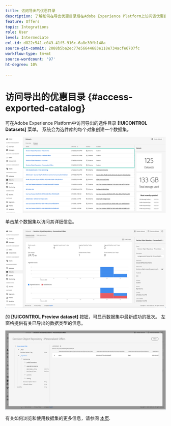 ```yaml
---
title: 访问导出的优惠目录
description: 了解如何在导出优惠目录后在Adobe Experience Platform上访问该优惠目录
feature: Offers
topic: Integrations
role: User
level: Intermediate
exl-id: d822c541-c043-41f5-916c-6a8e39fb148a
source-git-commit: 2088b5ba2ec77e56644683e118e734acfe6707fc
workflow-type: tm+mt
source-wordcount: '97'
ht-degree: 10%

---
```


# 访问导出的优惠目录 {#access-exported-catalog}

可在Adobe Experience Platform中访问导出的选件目录 **[!UICONTROL Datasets]** 菜单。 系统会为选件库的每个对象创建一个数据集。

![](../../assets/datasets-list.png)

单击某个数据集以访问其详细信息。

![](../../assets/dataset-activity.png)

的 **[!UICONTROL Preview dataset]** 按钮，可显示数据集中最新成功的批次。 左窗格提供有关已导出的数据类型的信息。

![](../../assets/dataset-preview.png)

有关如何浏览和使用数据集的更多信息，请参阅 [本页](../../start/get-started-datasets.md).
